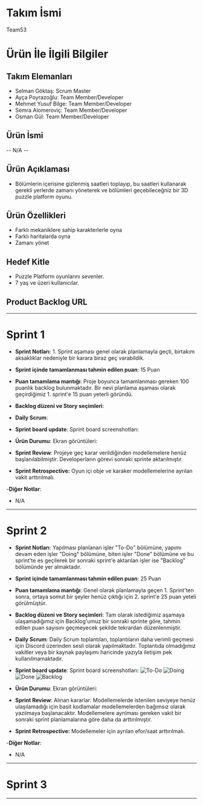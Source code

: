 # **Takım İsmi**

Team53

# Ürün İle İlgili Bilgiler

## Takım Elemanları

- Selman Göktaş: Scrum Master
- Ayça Poyrazoğlu: Team Member/Developer
- Mehmet Yusuf Bilge: Team Member/Developer
- Semra Alomeroviç: Team Member/Developer
- Osman Gül: Team Member/Developer

## Ürün İsmi

-- N/A --

## Ürün Açıklaması

- Bölümlerin içerisine gizlenmiş saatleri toplayıp, bu saatleri kullanarak gerekli yerlerde zamanı yöneterek ve bölümleri geçebileceğniz bir 3D puzzle platform oyunu.

## Ürün Özellikleri

- Farklı mekaniklere sahip karakterlerle oyna
- Farklı haritalarda oyna
- Zamanı yönet 

## Hedef Kitle

- Puzzle Platform oyunlarını sevenler.
- 7 yaş ve üzeri kullanıcılar. 


## Product Backlog URL



---

# Sprint 1

- **Sprint Notları**: 1. Sprint aşaması genel olarak planlamayla geçti, birtakım aksaklıklar nedeniyle bir karara biraz geç varabildik.

- **Sprint içinde tamamlanması tahmin edilen puan**: 15 Puan

- **Puan tamamlama mantığı**: Proje boyunca tamamlanması gereken 100 puanlık backlog bulunmaktadır. Bir nevi planlama aşaması olarak geçirdiğimiz 1. sprint'e 15 puan yeterli göründü.

- **Backlog düzeni ve Story seçimleri**:



- **Daily Scrum**:
- **Sprint board update**: Sprint board screenshotları: 


- **Ürün Durumu**: Ekran görüntüleri:
 

- **Sprint Review**: Projeye geç karar verildiğinden modellemelere henüz başlanılabilmiştir. Developerların görevi sonraki sprinte aktarılmıştır.


- **Sprint Retrospective:** Oyun içi obje ve karaker modellemelerine ayrılan vakit arttırılmalı.


-**Diğer Notlar**:
- N/A

---

# Sprint 2

- **Sprint Notları**: Yapılması planlanan işler "To-Do" bölümüne, yapımı devam eden işler "Doing" bölümüne, biten işler "Done" bölümüne ve bu sprint'te es geçilerek bir sonraki sprint'e aktarılan işler ise "Backlog" bölümünde yer almaktadır.

- **Sprint içinde tamamlanması tahmin edilen puan**: 25 Puan

- **Puan tamamlama mantığı**: Genel olarak planlamayla geçen 1. Sprint'ten sonra, ortaya somut bir şeyler henüz çıktığı için 2. sprint'e 25 puan yeteli görülmüştür.

- **Backlog düzeni ve Story seçimleri**: Tam olarak istediğimiz aşamaya ulaşamadığımız için Backlog'umuz bir sonraki sprinte göre, tahmin edilen puan sayısını geçmeyecek şekilde tekrardan düzenlenmiştir.



- **Daily Scrum**: Daily Scrum toplantıları, toplantıların daha verimli geçmesi için Discord üzerinden sesli olarak yapılmaktadır. Toplantıda olmadığımız vakitler veya bir kaynak paylaşımı haricinde yazıyla iletişim pek kullanılmamaktadır.
- **Sprint board update**: Sprint board screenshotları: ![To-Do](https://user-images.githubusercontent.com/104423526/169905267-cc05706f-7984-4a41-a2b0-2796a1bef811.jpg)
![Doing](https://user-images.githubusercontent.com/104423526/169905295-b5d77642-27f0-4ab3-810a-bef3e154d6b6.jpg)
![Done](https://user-images.githubusercontent.com/104423526/169905308-d45bac4e-a045-4233-8e61-c74a8b6b951c.jpg)
![Backlog](https://user-images.githubusercontent.com/104423526/169905323-fa552079-796c-493a-b041-de2d4c008238.jpg)



- **Ürün Durumu**: Ekran görüntüleri: 





- **Sprint Review**: Alınan kararlar: Modellemelerde istenilen seviyeye henüz ulaşılamadığı için basit kodlamalar modellemelerden bağımsız olarak yazılmaya başlanacaktır. Modellemelere ayrılması gereken vakit bir sonraki sprint planlamalarına göre daha da arttırılmıştır.


- **Sprint Retrospective:** Modellemeler için ayrılan efor/saat arttırılmalı.


-**Diğer Notlar**:
- N/A

---

# Sprint 3

---
